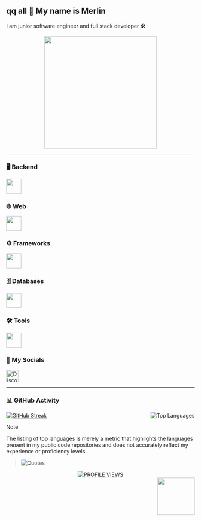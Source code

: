 ## qq all 👋 My name is Merlin
I am junior software engineer and full stack developer 🛠

<div align="center">
  <img height="300" src="https://i.gifer.com/1abF.gif" />
</div>

---

### 🖥️ Backend
<p>
  <img src="https://skillicons.dev/icons?i=cs,cpp,java,python" height="40"/>
</p>

### 🌐 Web
<p>
  <img src="https://skillicons.dev/icons?i=html,css,js,ts" height="40"/>
</p>

### ⚙️ Frameworks
<p>
  <img src="https://skillicons.dev/icons?i=vue,flask" height="40"/>
</p>

### 🗄️ Databases
<p>
  <img src="https://skillicons.dev/icons?i=mysql" height="40"/>
</p>

### 🛠️ Tools
<p>
  <img src="https://skillicons.dev/icons?i=vscode,visualstudio,git" height="40"/>
</p>

### 🤝 My Socials
<p align="left">
  <a href="https://discord.com/users/cwasx" target="_blank">
    <picture>
      <source media="(prefers-color-scheme: dark)" srcset="https://raw.githubusercontent.com/danielcranney/readme-generator/main/public/icons/socials/discord-dark.svg" />
      <source media="(prefers-color-scheme: light)" srcset="https://raw.githubusercontent.com/danielcranney/readme-generator/main/public/icons/socials/discord.svg" />
      <img src="https://raw.githubusercontent.com/danielcranney/readme-generator/main/public/icons/socials/discord.svg" width="32" height="32" alt="Discord" />
    </picture>
  </a>
</p>

---

### 📊 GitHub Activity 
<div>
  <a href="https://github.com/q-Merlin-p">
    <img alt="GitHub Streak" src="https://streak-stats.demolab.com/?user=q-Merlin-p&theme=codeSTACKr&border_radius=4&date_format=M%20j%5B%2C%20Y%5D&background=0D1117&dates=808080&stroke=ec4899&hide_border=true&ring=ec4899&fire=ec4899&currStreakLabel=d3d3d3&currStreakNum=d3d3d3&sideNums=d3d3d3&sideLabels=d3d3d3"/>
  </a>
      <img align="right" alt="Top Languages" src="https://github-readme-stats.vercel.app/api/top-langs/?username=q-Merlin-p&langs_count=8&layout=compact&theme=codeSTACKr&hide_border=true&bg_color=0D1117&count_private=false&title_color=d3d3d3"/>
  </a>
</div>

> [!NOTE]
> The listing of top languages is merely a metric that highlights the languages present in my public code repositories and does not accurately reflect my experience or proficiency levels.

> ![Quotes](https://quotes-github-readme.vercel.app/api?type=horizontal&theme=dark)





<div align="center">
   <a href="https://visitorbadge.io/status?path=https%3A%2F%2Fgithub.com%2Fq-Merlin-p">
      <img src="https://api.visitorbadge.io/api/visitors?path=https%3A%2F%2Fgithub.com%2Fq-Merlin-p&label=PROFILE%20VIEWS&labelColor=gray&countColor=%23007bff" alt="PROFILE VIEWS"/>
   </a>
</div>
<img src="https://i.pinimg.com/originals/85/9c/84/859c843258e41f3fa647a920bb3b7fe1.gif" align = "right" width="100">

